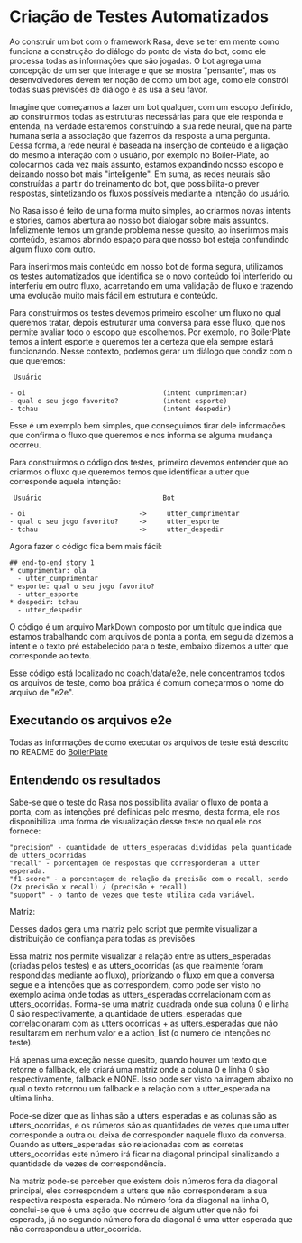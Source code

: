 # Criação de Testes Automatizados
 
Ao construir um bot com o framework Rasa, deve se ter em mente como funciona a construção do diálogo do ponto de vista do bot, como ele processa todas as informações que são jogadas. O bot agrega uma concepção de um ser que interage e que se mostra "pensante", mas os desenvolvedores devem ter noção de como um bot age, como ele constrói todas suas previsões de diálogo e as usa a seu favor.
 
Imagine que começamos a fazer um bot qualquer, com um escopo definido, ao construirmos todas as estruturas necessárias para que ele responda e entenda, na verdade estaremos construindo a sua rede neural, que na parte humana seria a associação que fazemos da resposta a uma pergunta. Dessa forma, a rede neural é baseada na inserção de conteúdo e a ligação do mesmo a interação com o usuário, por exemplo no Boiler-Plate, ao colocarmos cada vez mais assunto, estamos expandindo nosso escopo e deixando nosso bot mais "inteligente". Em suma, as redes neurais são construídas a partir do treinamento do bot, que possibilita-o prever respostas, sintetizando os fluxos possíveis mediante a intenção do usuário.
 
No Rasa isso é feito de uma forma muito simples, ao criarmos novas intents e stories, damos abertura ao nosso bot dialogar sobre mais assuntos. Infelizmente temos um grande problema nesse quesito, ao inserirmos mais conteúdo, estamos abrindo espaço para que nosso bot esteja confundindo algum fluxo com outro.
 
Para inserirmos mais conteúdo em nosso bot de forma segura, utilizamos os testes automatizados que identifica se o novo conteúdo foi interferido ou interferiu em outro fluxo, acarretando em uma validação de fluxo e trazendo uma evolução muito mais fácil em estrutura e conteúdo.
 
Para construirmos os testes devemos primeiro escolher um fluxo no qual queremos tratar, depois estruturar uma conversa para esse fluxo, que nos permite avaliar todo o escopo que escolhemos. Por exemplo, no BoilerPlate temos a intent esporte e queremos ter a certeza que ela sempre estará funcionando. Nesse contexto, podemos gerar um diálogo que condiz com o que queremos:
 
```
 Usuário
 
- oi                                  (intent cumprimentar)
- qual o seu jogo favorito?           (intent esporte)
- tchau                               (intent despedir)
```

Esse é um exemplo bem simples, que conseguimos tirar dele informações que confirma o fluxo que queremos e nos informa se alguma mudança ocorreu.
 
Para construirmos o código dos testes, primeiro devemos entender que ao criarmos o fluxo que queremos temos que identificar a utter que corresponde aquela intenção:

``` 
 Usuário                              Bot
 
- oi                            ->     utter_cumprimentar
- qual o seu jogo favorito?     ->     utter_esporte                   
- tchau                         ->     utter_despedir
```

Agora fazer o código fica bem mais fácil:

```
## end-to-end story 1
* cumprimentar: ola
  - utter_cumprimentar
* esporte: qual o seu jogo favorito?
  - utter_esporte
* despedir: tchau
  - utter_despedir
```

O código é um arquivo MarkDown composto por um título que indica que estamos trabalhando com arquivos de ponta a ponta, em seguida dizemos a intent e o texto pré estabelecido para o teste, embaixo dizemos a utter que corresponde ao texto.
 
Esse código está localizado no coach/data/e2e, nele concentramos todos os arquivos de teste, como boa prática é comum começarmos o nome do arquivo de "e2e".
 
## Executando os arquivos e2e
 
Todas as informações de como executar os arquivos de teste está descrito no README do [BoilerPlate](https://github.com/lappis-unb/rasa-ptbr-boilerplate)

## Entendendo os resultados

Sabe-se que o teste do Rasa nos possibilita avaliar o fluxo de ponta a ponta, com as intenções pré definidas pelo mesmo, desta forma, ele nos disponibiliza uma forma de visualização desse teste no qual ele nos fornece:

    "precision" - quantidade de utters_esperadas divididas pela quantidade de utters_ocorridas
    "recall" - porcentagem de respostas que corresponderam a utter esperada.
    "f1-score" - a porcentagem de relação da precisão com o recall, sendo (2x precisão x recall) / (precisão + recall)
    "support" - o tanto de vezes que teste utiliza cada variável.

Matriz:

Desses dados gera uma matriz pelo script que permite visualizar a distribuição de confiança para todas as previsões

Essa matriz nos permite visualizar a relação entre as utters_esperadas (criadas pelos testes) e as utters_ocorridas (as que realmente foram respondidas mediante ao fluxo), priorizando o fluxo em que a conversa segue e a intenções que as correspondem, como pode ser visto no exemplo acima onde todas as utters_esperadas correlacionam com as utters_ocorridas. Forma-se uma matriz quadrada onde sua coluna 0 e linha 0 são respectivamente, a quantidade de utters_esperadas que correlacionaram com as utters ocorridas + as utters_esperadas que não resultaram em nenhum valor e a action_list (o numero de intenções no teste).

Há apenas uma exceção nesse quesito, quando houver um texto que retorne o fallback, ele criará uma matriz onde a coluna 0 e linha 0 são respectivamente, fallback e NONE. Isso pode ser visto na imagem abaixo no qual o texto retornou um fallback e a relação com a utter_esperada na ultima linha.

Pode-se dizer que as linhas são a utters_esperadas e as colunas são as utters_ocorridas, e os números são as quantidades de vezes que uma utter corresponde a outra ou deixa de corresponder naquele fluxo da conversa. Quando as utters_esperadas são relacionadas com as corretas utters_ocorridas este número irá ficar na diagonal principal sinalizando a quantidade de vezes de correspondência.

Na matriz pode-se perceber que existem dois números fora da diagonal principal, eles correspondem a utters que não corresponderam a sua respectiva resposta esperada. No número fora da diagonal na linha 0, conclui-se que é uma ação que ocorreu de algum utter que não foi esperada, já no segundo número fora da diagonal é uma utter esperada que não correspondeu a utter_ocorrida.